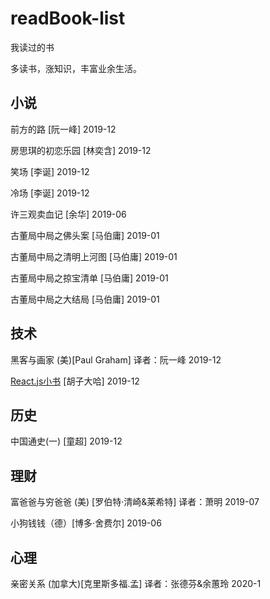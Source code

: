 # readBook-list
我读过的书

多读书，涨知识，丰富业余生活。

## 小说

前方的路 [阮一峰] 2019-12

房思琪的初恋乐园 [林奕含] 2019-12

笑场 [李诞] 2019-12

冷场 [李诞] 2019-12

许三观卖血记 [余华] 2019-06

古董局中局之佛头案 [马伯庸] 2019-01

古董局中局之清明上河图 [马伯庸] 2019-01

古董局中局之掠宝清单 [马伯庸] 2019-01

古董局中局之大结局 [马伯庸] 2019-01

## 技术
黑客与画家 (美)[Paul Graham] 译者：阮一峰 2019-12

[React.js小书](http://huziketang.mangojuice.top/books/react/) [胡子大哈] 2019-12

## 历史

中国通史(一) [童超] 2019-12

## 理财

富爸爸与穷爸爸 (美) [罗伯特·清崎&莱希特] 译者：萧明 2019-07

小狗钱钱（德）[博多·舍费尔] 2019-06

## 心理

亲密关系 (加拿大)[克里斯多福.孟] 译者：张德芬&余蕙玲 2020-1
